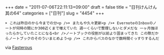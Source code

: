 +++
date = "2011-07-06T22:11:13+09:00"
draft = false
title = "日刊けんけん 其の64"
categories = ["日刊"]
slug = "4454"
+++


    ➤ これは昨日のから今までの分<p />➤ またもや久々更新<p />➤ EvernoteのInboxのノートが何時の間にか300近くまで増えていた 週一くらいで整理しないとダメだな 一ヶ月強ほったらかしていたことになる<br />ノートブックの役割が以前より固まってきた この際だからノートブックのそのういまとめよう<p />➤ これからバスのなかで数時間ぐっすりするんだ

<div class="posterous_quote_citation">via <a href="http://www.lastday.jp/2011/02/28/fasterous">Fasterous</a></div>
  
